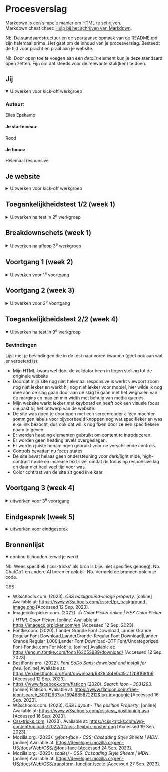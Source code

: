# Procesverslag
Markdown is een simpele manier om HTML te schrijven.  
Markdown cheat cheet: [Hulp bij het schrijven van Markdown](https://github.com/adam-p/markdown-here/wiki/Markdown-Cheatsheet).

Nb. De standaardstructuur en de spartaanse opmaak van de README.md zijn helemaal prima. Het gaat om de inhoud van je procesverslag. Besteedt de tijd voor pracht en praal aan je website.

Nb. Door *open* toe te voegen aan een *details* element kun je deze standaard open zetten. Fijn om dat steeds voor de relevante stuk(ken) te doen.


## Jij

<details open>
  <summary>Uitwerken voor kick-off werkgroep</summary>

  ### Auteur:
  Elles Epskamp

  #### Je startniveau:
  Rood

  #### Je focus:
  Helemaal responsive
 
</details>





## Je website

<details>
  <summary>Uitwerken voor kick-off werkgroep</summary>

  ### Je opdracht:
  https://www.starbucksathome.com/nl/

  #### Screenshot(s) van de eerste pagina (small screen): 
  Recepten 
  <img src="readme-images/SSReceptenpagina.png" width="375px" alt="Receptenpagina">

  #### Screenshot(s) van de tweede pagina (small screen):
  Over koffie 
  <img src="readme-images/SSOverkoffiepagina.png" width="375px" alt="Over koffie pagina">
 
</details>





## Toegankelijkheidstest 1/2 (week 1)

<details>
  <summary>Uitwerken na test in 2<sup>e</sup> werkgroep</summary>

  ### Bevindingen Screenreader
  Als je de voiceover functie op je macbook gebruikt loop je tegen een aantal dingen aan. Zo merk je meteen dat je heel wat uitleg nodig hebt om uberhaupt te weten hoe je de voiceover moet gebruiken. Er zijn namelijk heel veel opties binnen het gebruiken van voiceover. De toetsen zijn moeilijk om met je handen eenvoudig bij te kunnen komen. Het vereist dus best wel wat training om de screenreader onder controle te kunnen krijgen. Ik heb er thuis na de les nog even voor gezeten om het echt te kunnen begrijpen, want je hebt echt je koppie erbij nodig. Ook raad ik echt aan om de screenreader in je eigentaal te zetten als je ook websites in die taal gebruikt want anders wordt het nog gecompliceerder.

  Ik heb uiteindelijk met de screenreader de starbucksathome receptenpagina en overkoffie doorlopen met de screenreader. Hierbij vielen een aantal dingen op. Allereerst werden er heel veel linkjes gebruikt, waardoor je niet echt snel door de website heen kon navigeren. Vooral de filteropties van wat soort koffie je zou willen maken duurde lang om doorheen te komen, omdat alle opties werden benoemd. Verder viel me op dat de afbeeldingen erg matige alternatieve teksten hebben, je kan er niet heel veel uithalen bij de meeste afbeeldingen. Na het doorlopen van de site met de voiceover heb ik gebruik gemaakt van de rotor om de headings en de linkjes op de website te doorlopen, daar heb ik de volgende bevindingen uit verkregen.

  Bij het doorlopen van de headings viel me op dat het er veel minder waren dan dat ik zelf zou gebruiken, het is nu moeilijk om de structuur van de site te snappen en per section door de site heen te lopen. Ook hadden sommige headings niet echt specifieke namen, dus wist je niet altijd even goed wat je kon verwachten. Op de over koffie pagina was maar 1 heading te vinden, dus die pagina is helemaal lastig om met een screenreader doorheen te komen.

  Ook bij het doorlopen van linkjes op de website zijn me een aantal dingen opgevallen. De site bevat erg veel linkjes, als je daar allemaal doorheen moet ben je echt wel even bezig. De linkjes van de site werken daarnaast ook niet helemaal lekker, want sommige zijn zo algemeen verwoord dat je echt niet weet wat je kan verwachten als je naar het linkje heen navigeert. Denk bijvoorbeeld aan socials → welke social hebben ze het over of lees meer → waar is meer over te lezen

  Samenvattend, deze site kan nog veel verbeteringen gebruiken voor de gebruikers van een screenreader, zodat deze makkelijker door de site heen kunnen navigeren en hun doel kunnen bereiken.

  ### Bevindingen WCAG checklist
  Naast het gebruiken van een screenreader hebben we ook een WCAG checklist doorlopen om te kijken hoe toegankelijk de website is die we gaan gebruiken voor de opdracht. Hier zijn ook een aantal bevindingen uit gehaald.

  Op zich zou je kunnen zeggen dat de website redelijk voldeed aan de WCAG checklist, maar er is zeker ook nog veel ruimte voor verbetering, terwijl ik dat van te voren niet echt had bedacht. Soms zijn categorien bijvoorbeeld onduidelijk geformuleerd of gaat het niet goed met het child element ten opzichte van de parent. Ook heb ik gemerkt dat de site soms niet helemaal lekker navigeert als je er met het keyboard door heen gaat, de volgorde van het navigeren is soms erg onlogisch. De site werkt wel erg goed op mobiel, schaalt bijvoorbeeld goed mee. Een groot winstpuntje zou zijn om meer headings te gebruiken en geen heading levels te skippen, want nu had je op een pagina bijvoorbeeld alleen een h1 of alleen een h1 en dan vervolgens een h3. Het gaat ook nog niet altijd even lekker met de alternatieve teksten onder afbeeldingen, of ze zeggen niet veel nuttigs over de getoonde afbeelding of er zijn decoratieve afbeeldingen die wel alt-tekst bevatten terwijl dit overbodig is. Vooral de controls kunnen nog aandacht gebruiken, zo zijn er niet altijd states zichtbaar van bijvoorbeeld knoppen of kan je geen onderdelen overslaan, het is ook niet altijd even duidelijk wanneer er een nieuw venster zal openen als er op een bepaalde link wordt geklikt. De site ondersteund geen dark mode en de blokken om de verschillende recepten vallen weg als je de site bekijkt in grijstinten, dit is erg onhandig als je een bepaald recept beter wilt bekijken. Het kleurcontrast van de site zit wel goed. 

  Kortom de site heeft zeker een aantal sterke punten, maar er is ook nog ruimte voor verbetering die ik zou kunnen gebruiken als ik de site ga namaken.
  
</details>





## Breakdownschets (week 1)

<details>
  <summary>Uitwerken na afloop 3<sup>e</sup> werkgroep</summary>

  ### De hele pagina - recepten: 
  <img src="readme-images/BreakdownKoffieGeheel.png" width="375px" alt="Breakdown van de hele recepten pagina">

  ### Dynamisch deel: 
  <img src="readme-images/BreakdownDynaRec.png" width="375px" alt="Breakdown van een dynamische verfijning van de zoekopdracht">

  ### De hele pagina - over koffie: 
  <img src="readme-images/BreakdownKoffieGeheel.png" width="375px" alt="Breakdown van de hele pagina">

  ### Dynamisch deel: 
  <img src="readme-images/BreakdownDynaKoffie.png" width="375px" alt="Breakdown van een dynamische slider">

</details>





## Voortgang 1 (week 2)

<details>
  <summary>Uitwerken voor 1<sup>e</sup> voortgang</summary>

  ### Stand van zaken
  Het opzetten van de html ging best soepel en stond ook best wel snel. Bij het werken aan de css ontstonden hier en daar wel wat moeilijkheden. Zo vond ik het lastig om te werken zonder classes, omdat ik nu erg vast liep met het feit dat je twee html pagina's hebt en toch apart elementen wil aanroepen zonder dat deze elementen voor beide pagina's wordt aangepast. Ook vond ik het lastig om de background voor de intro van de receptenpagina lekker uitgelijnd te krijgen. Ik wil de tekst namelijk graag links hebben en de afbeelding rechts maar dat gaat niet zo makkelijk als ik had gehoopt. Ook kreeg ik het logo niet lekker in het midden van mijn header, terwijl alle margins en paddings naar mijn idee wel goed stonden.

  Uiteindelijk heb ik de tekst links uitgelijnd gekregen en de afbeelding naar rechts, maar het logo in het midden van de pagina is nog niet helemaal lekker gelukt. Ook heb ik bij de intro van mijn receptenpagina het probleem dat het vlak met de elementen niet helemaal lekker meeschaald naar kleiner formaat. En weet ik niet helemaal hoe ik mijn koffie's het beste kan gaan kaderen naast natuurlijk het gebruiken van een grid.

  ### Screenshots voor de ondersteuning
  <img src="readme-images/VG1.1.png" width="375px" alt="Screenshot bovenste deel receptenpagina">
  <img src="readme-images/VG1.2.png" width="375px" alt="Screenshot meeschalen intro werkt niet lekker">
  <img src="readme-images/VG1.3.png" width="375px" alt="Screenshot van huidige status koffie kadering">
  <img src="readme-images/VG1.3b.png" width="375px" alt="Screenshot van hoe ik de koffie's wil kaderen">

  ### Agenda voor meeting 14 september
  Groepje B2

  | S1 Amber                | S2 Rhania                   | S3 Sophie                    | S4 Elles
  | ---                     | ---                         | ---                          | ---              
  | - Het schalen van tekst | - Het gebruiken van flexbox | - Het gebruiken van flexbox  | - Het plaatsen van het logo in het midden van de pagina
  | - Selectoren css        |                             |                              | - Het meeschalen van de intro naar kleiner formaat
  |                         |                             |                              | - Kaderen van de koffie's in een grid

  Samenvattend
  - Schalen naar kleiner formaat tekst en tekst+afbeelding
  - Flexbox
  - Uitlijnen met flexbox
  - Responsive
  - Css selectors
  - Elementen samenzetten in een vakje van een grid

  ### Verslag van meeting

  - Goed de sections, articles gebruikt
  - Html ziet er strak uit
  - Section: gebruiken voor een groep, article: iets eruit halen
  - Gebruik van figures is niet echt nodig
  - Zet de header eventueel in een grid

</details>





## Voortgang 2 (week 3)

<details>
  <summary>Uitwerken voor 2<sup>e</sup> voortgang</summary>

  ### Stand van zaken
  Het afmaken van de eerste pagina met css ging erg goed na de werkgroep, heb in het weekend veel gedaan kunnen krijgen waardoor ik de eerste pagina zo goed als af heb kunnen krijgen, dus daar ben ik erg blij mee. Wel was het werken aan de tweede pagina best lastig af en toe. Het maken van de sliders ging bijvoorbeeld niet in een keer helemaal goed, doordat de h3 die hierbij hoorde niet deed wat ik wilde doen. Ik had op de tweede pagina wel vaker problemen met de plaatsing van de h3 en hoop door dit voortgangsgesprek dit eenvoudiger te kunnen oplossen. De tweede pagina is nu voor 1/3 af en hoop hem dit weekend met behulp van deze voortgang op de javascript na af te hebben.

  ### Screenshots voor de ondersteuning
  <img src="readme-images/VG2.1.png" width="375px" alt="Screenshot section 2">
  <img src="readme-images/VG2.1b.png" width="375px" alt="Screenshot section 6">
  <img src="readme-images/VG2.2.png" width="375px" alt="Screenshot section duurzaamheid">

  ### Agenda voor meeting 21 september
  Groepje B2

  | S1 Amber                              | S2 Rhania                   | S3 Sophie                    | S4 Elles
  | ---                                   | ---                         | ---                          | ---              
  | - Knoppen centreren en goede positie  | - Uitklapmenu               | - Uitklapmenu gehele pagina  | - Grid van twee blokken met heading erboven
  | - Gebruik sections/article            | - Website responsive        |                              | - Linkjes href #
  | - Carrousel vereenvoudigen            |                             |                              | - Schalen klein scherm
  |                                       |                             |                              | - Uitlijning section 2,6 -> specifiek
  |                                       |                             |                              | - Css reset page 2 mogelijk? 

  Samenvattend
  - Grid van twee blokken en heading erboven
  - Linkjes href
  - Schalen klein scherm, website responsive
  - Uitklapmenu
  - Positionering knoppen
  - Gebruik sections/articles
  - Eenvoudige carrousel

  ### Verslag van meeting
  - em voor tekst, plaatje %
  - flex: wrap als ze op mobiel onder elkaar moeten
  - geen thematische groepering → div
  - Section: groep thematische content, styling mag je div gebruiken
  - Kijk echt waar sections echt relevant zijn
  - Bijsnijden: overflow hidden misschien bij 2e pagina header
  - Linkjes allemaal naar de andere pagina linken
  - Of een button of een link, nooit allebei, stijl desnoods a als een button
  - Styling met divs voor bijvoorbeeld twee elementen naast elkaar -> geen sections dus

</details>





## Toegankelijkheidstest 2/2 (week 4)

<details open>
  <summary>Uitwerken na test in 9<sup>e</sup> werkgroep</summary>

  ### Bevindingen
  Lijst met je bevindingen die in de test naar voren kwamen (geef ook aan wat er verbeterd is):
  -  Mijn HTML kwam wel door de validator heen in tegen stelling tot de originele website
  - Doordat mijn site nog niet helemaal responsive is werkt viewport zoom nog niet lekker en werkt hij nog niet lekker voor mobiel, hier wilde ik nog mee aan de slag gaan door aan de slag te gaan met het weghalen van de margins en max en min width met behulp van media queries.
  - Mijn website werkt lekker met keyboard en heeft ook een visuele focus die past bij het ontwerp van de website.
  - De site was goed te doorlopen met een screenreader alleen mochten sommigen labels voor bijvoorbeeld knoppen nog wat specifieker en was elke link bezocht, dus ook dat wil ik nog fixen door ze een specifiekere naam te geven.
  - Er worden heading elementen gebruikt om content te introduceren.
  - Er worden geen heading levels overgeslagen.
  - Er worden juiste benamingen gebruikt voor de verschillende controls.
  - Controls bevatten nu focus states
  - De site bevat helaas geen ondersteuning voor dark/light mide, high-contrast mode en increase text size, omdat de focus op responsive lag en daar niet heel veel tijd voor was.
  - Color contrast van de site zit goed in elkaar.
</details>





## Voortgang 3 (week 4)

<details>
  <summary>uitwerken voor 3<sup>e</sup> voortgang</summary>

  ### Stand van zaken
  hier dit ging goed & dit was lastig (neem ook screenshots op van delen van je website en code)


  ### Agenda voor meeting
  samen met je groepje opstellen

  Student 1 Amber
  - Waar kan ik px gebruiken en waar em voor gebruiken?
  - Hoe voeg je captions en transcript toe?

  Student 2 Rhania
  - Niets van gehoord

  Student 3 Sophie
  - Niets van gehoord

  Student 4 Elles
  - Responsive maken met betrekking tot margins
  - Werken met mediaqueries, voor de diverse schermformaten
  - Sections juist gebruikt, of meer divjes
  - Articles juist toegepast

  Samenvattend
  - Px vs em
  - Captions en transcript
  - Responsive margins
  - Mediaqueries
  - Sections vs divjes
  - Articles gebruik


  ### Verslag van meeting
  hier na afloop snel de uitkomsten van de meeting vastleggen

  - punt 1
  - punt 2
  - nog een punt
  - ...

</details>





## Eindgesprek (week 5)

<details>
  <summary>uitwerken voor eindgesprek</summary>

  ### Je uitkomst - karakteristiek screenshots:
  <img src="readme-images/dummy-plaatje.jpg" width="375px" alt="uitomst opdracht 1">


  ### Dit ging goed/Heb ik geleerd: 
  Korte omschrijving met plaatjes

  <img src="readme-images/dummy-plaatje.jpg" width="375px" alt="top">


  ### Dit was lastig/Is niet gelukt:
  Korte omschrijving met plaatjes

  <img src="readme-images/dummy-plaatje.jpg" width="375px" alt="bummer">
</details>





## Bronnenlijst

<details open>
  <summary>continu bijhouden terwijl je werkt</summary>

  Nb. Wees specifiek ('css-tricks' als bron is bijv. niet specifiek genoeg). 
  Nb. ChatGpT en andere AI horen er ook bij.
  Nb. Vermeld de bronnen ook in je code.

  CSS
  - W3schools.com. (2023). *CSS background-image property*. [online] Available at: https://www.w3schools.com/cssref/pr_background-image.php [Accessed 12 Sep. 2023].
  - Imagecolorpicker.com. (2022). *👍 Color Picker online | HEX Color Picker | HTML Color Picker*. [online] Available at: https://imagecolorpicker.com/en [Accessed 12 Sep. 2023].
  - Fontke.com. (2020). Lander Grande Font Download,Lander Grande Regular Font Download,LanderGrande-Regular Font Download|Lander Grande Regular 1.000;Lander Font Download-OTF Font/Uncategorized Font-Fontke.com For Mobile. [online] Available at: https://eng.m.fontke.com/font/162053989/download/ [Accessed 12 Sep. 2023].
  - BestFonts.pro. (2022). *Font SoDo Sans: download and install for free.* [online] Available at: https://en.bestfonts.pro/font/download/6328c84e6c15c1f2b8168fb6 [Accessed 12 Sep. 2023].
  - https://www.facebook.com/flaticon (2020). *Search Icon - 3031293*. [online] Flaticon. Available at: https://www.flaticon.com/free-icon/search_3031293?k=1694865872212&log-in=google [Accessed 16 Sep. 2023].
  - W3schools.com. (2023). *CSS Layout - The position Property*. [online] Available at: https://www.w3schools.com/css/css_positioning.asp [Accessed 16 Sep. 2023].
  - [Css-tricks.com](http://css-tricks.com/). (2023). Available at: https://css-tricks.com/wp-content/uploads/2022/02/css-flexbox-poster.png [Accessed 19 Sep. 2023].
  - Mozilla.org. (2023). *@font-face - CSS: Cascading Style Sheets | MDN*. [online] Available at: https://developer.mozilla.org/en-US/docs/Web/CSS/@font-face [Accessed 24 Sep. 2023].
  - Mozilla.org. (2023). *scale() - CSS: Cascading Style Sheets | MDN*. [online] Available at: https://developer.mozilla.org/en-US/docs/Web/CSS/transform-function/scale [Accessed 27 Sep. 2023].

</details>